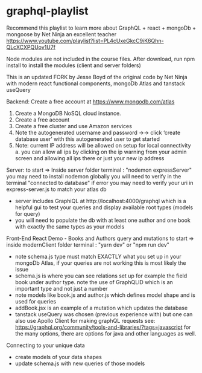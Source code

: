# graphql-playlist
Recommend this playlist to learn more about GraphQL + react + mongoDb + mongoose by Net Ninja an excellent teacher
https://www.youtube.com/playlist?list=PL4cUxeGkcC9iK6Qhn-QLcXCXPQUov1U7f

Node modules are not included in the course files. After download, run npm install to install the modules (client and server folders)

This is an updated FORK by Jesse Boyd of the original code by Net Ninja with modern react functional components, mongoDb Atlas and tanstack useQuery

Backend: 
Create a free account at https://www.mongodb.com/atlas 
1.	Create a MongoDB NoSQL cloud instance.
2.	Create a free account
3.	Create a free cluster and use Amazon services
4.	Note the autogenerated username and password ->-> click ‘create database user’ with this autogenerated user to get started
5.	Note: current IP address will be allowed on setup for local connectivity
    a. you can allow all ips by clicking on the ip warning from your admin screen and allowing all ips there or just your new ip address


Server:
to start => Inside server folder terminal : "nodemon expressServer"
you may need to install nodemon globally
you will need to verify in the terminal "connected to database" 
if error you may need to verify your uri in express-server.js to match your atlas db
* server includes GraphiQL at http://localhost:4000/graphql which is a helpful gui to test your queries and display available root types (models for query)
* you will need to populate the db with at least one author and one book with exactly the same types as your models

Front-End React Demo - Books and Authors query and mutations
to start => inside modernClient folder terminal : "yarn dev" or "npm run dev"
* note schema.js type must match EXACTLY what you set up in your mongoDb Atlas, if your queries are not working this is most likely the issue
* schema.js is where you can see relations set up for example the field book under author type.  note the use of GraphQLID which is an important type and not just a number
* note models like book.js and author.js which defines model shape and is used for queries
* addBook.jsx is an example of a mutation which updates the database
* tanstack useQuery was chosen (previous experience with) but one can also use Apollo Client for making graphQL requests
    see: https://graphql.org/community/tools-and-libraries/?tags=javascript for the many options, there are options for java and other languages as well.


Connecting to your unique data
* create models of your data shapes
* update schema.js with new queries of those models
